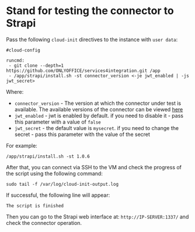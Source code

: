 # Stand for testing the connector to Strapi

Pass the following `cloud-init` directives to the instance with `user data`:
```
#cloud-config

runcmd:
 - git clone --depth=1 https://github.com/ONLYOFFICE/services4integration.git /app
 - /app/strapi/install.sh -st connector_version <-je jwt_enabled | -js jwt_secret>
```

Where:
 - `connector_version` - The version at which the connector under test is available. The available versions of the connector can be viewed [here](https://github.com/ONLYOFFICE/onlyoffice-strapi/releases)
 - `jwt_enabled` - jwt is enabled by default. if you need to disable it - pass this parameter with a value of `false`
 - `jwt_secret` - the default value is `mysecret`. if you need to change the secret - pass this parameter with the value of the secret

For example:
```
/app/strapi/install.sh -st 1.0.6
```

After that, you can connect via SSH to the VM and check the progress of the script using the following command:
```
sudo tail -f /var/log/cloud-init-output.log
```

If successful, the following line will appear:
``` 
The script is finished
```
Then you can go to the Strapi web interface at: `http://IP-SERVER:1337/` and check the connector operation. 

